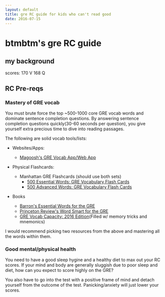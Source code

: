 ```yaml
---
layout: default
title: gre RC guide for kids who can't read good
date: 2016-07-15
---
```


# btmbtm's gre RC guide

## my background 

scores: 170 V 168 Q 

## RC Pre-reqs 

### Mastery of GRE vocab
  
  You must brute force the top ~500-1000 core GRE vocab words and dominate sentence completion questions. By answering sentence completion questions quickly(30-60 seconds per question), you give yourself extra precious time to dive into reading passages.

  The following are solid vocab tools/lists: 
  
  - Websites/Apps: 
  
    - [Magoosh's GRE Vocab App/Web App](https://gre.magoosh.com/flashcards/vocabulary)
    
  - Physical Flashcards: 
  
    - Manhattan GRE Flashcards (should use both sets)
      - [500 Essential Words: GRE Vocabulary Flash Cards](http://amzn.to/2aed2n1)
      - [500 Advanced Words: GRE Vocabulary Flash Cards](http://amzn.to/2amYkzJ)
      
  - Books
  
    - [Barron's Essential Words for the GRE](http://amzn.to/2animnM)
    - [Princeton Review's Word Smart for the GRE](http://amzn.to/2aedwtA)
    - [GRE Vocab Capacity: 2016 Edition](http://amzn.to/2anhVKk)(Filled w/ memory tricks and mnemonics) 
  
  
  I would recommend picking two resources from the above and mastering all the words within them. 

### Good mental/physical health
  
  You need to have a good sleep hygine and a healthy diet to max out your RC scores. If your mind and body are generally sluggish due to poor sleep and diet, how can you expect to score highly on the GRE? 

  You also have to go into the test with a positive frame of mind and detach yourself from the outcome of the test. Panicking/anxiety will just lower your scores. 

  




